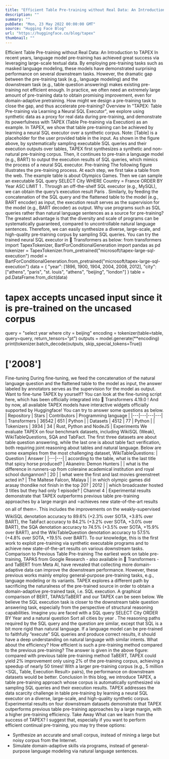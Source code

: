 ```yaml
---
title: "Efficient Table Pre-training without Real Data: An Introduction to TAPEX"
description: ""
summary: ""
pubDate: "Mon, 23 May 2022 00:00:00 GMT"
source: "Hugging Face Blog"
url: "https://huggingface.co/blog/tapex"
thumbnail: ""
---
```


Efficient Table Pre-training without Real Data: An Introduction to TAPEX
In recent years, language model pre-training has achieved great success via leveraging large-scale textual data. By employing pre-training tasks such as masked language modeling, these models have demonstrated surprising performance on several downstream tasks. However, the dramatic gap between the pre-training task (e.g., language modeling) and the downstream task (e.g., table question answering) makes existing pre-training not efficient enough. In practice, we often need an extremely large amount of pre-training data to obtain promising improvement, even for domain-adaptive pretraining. How might we design a pre-training task to close the gap, and thus accelerate pre-training?
Overview
In "TAPEX: Table Pre-training via Learning a Neural SQL Executor", we explore using synthetic data as a proxy for real data during pre-training, and demonstrate its powerfulness with TAPEX (Table Pre-training via Execution) as an example. In TAPEX, we show that table pre-training can be achieved by learning a neural SQL executor over a synthetic corpus.
Note: [Table] is a placeholder for the user provided table in the input.
As shown in the figure above, by systematically sampling executable SQL queries and their execution outputs over tables, TAPEX first synthesizes a synthetic and non-natural pre-training corpus. Then, it continues to pre-train a language model (e.g., BART) to output the execution results of SQL queries, which mimics the process of a neural SQL executor.
Pre-training
The following figure illustrates the pre-training process. At each step, we first take a table from the web. The example table is about Olympics Games. Then we can sample an executable SQL query SELECT City WHERE Country = France ORDER BY Year ASC LIMIT 1
. Through an off-the-shelf SQL executor (e.g., MySQL), we can obtain the query’s execution result Paris
. Similarly, by feeding the concatenation of the SQL query and the flattened table to the model (e.g., BART encoder) as input, the execution result serves as the supervision for the model (e.g., BART decoder) as output.
Why use programs such as SQL queries rather than natural language sentences as a source for pre-training? The greatest advantage is that the diversity and scale of programs can be systematically guaranteed, compared to uncontrollable natural language sentences. Therefore, we can easily synthesize a diverse, large-scale, and high-quality pre-training corpus by sampling SQL queries.
You can try the trained neural SQL executor in 🤗 Transformers as below:
from transformers import TapexTokenizer, BartForConditionalGeneration
import pandas as pd
tokenizer = TapexTokenizer.from_pretrained("microsoft/tapex-large-sql-execution")
model = BartForConditionalGeneration.from_pretrained("microsoft/tapex-large-sql-execution")
data = {
"year": [1896, 1900, 1904, 2004, 2008, 2012],
"city": ["athens", "paris", "st. louis", "athens", "beijing", "london"]
}
table = pd.DataFrame.from_dict(data)
# tapex accepts uncased input since it is pre-trained on the uncased corpus
query = "select year where city = beijing"
encoding = tokenizer(table=table, query=query, return_tensors="pt")
outputs = model.generate(**encoding)
print(tokenizer.batch_decode(outputs, skip_special_tokens=True))
# ['2008']
Fine-tuning
During fine-tuning, we feed the concatenation of the natural language question and the flattened table to the model as input, the answer labeled by annotators serves as the supervision for the model as output. Want to fine-tune TAPEX by yourself? You can look at the fine-tuning script here, which has been officially integrated into 🤗 Transformers 4.19.0
!
And by now, all available TAPEX models have interactive widgets officially supported by Huggingface! You can try to answer some questions as below.
| Repository | Stars | Contributors | Programming language |
|---|---|---|---|
| Transformers | 36542 | 651 | Python |
| Datasets | 4512 | 77 | Python |
| Tokenizers | 3934 | 34 | Rust, Python and NodeJS |
Experiments
We evaluate TAPEX on four benchmark datasets, including WikiSQL (Weak), WikiTableQuestions, SQA and TabFact. The first three datasets are about table question answering, while the last one is about table fact verification, both requiring joint reasoning about tables and natural language. Below are some examples from the most challenging dataset, WikiTableQuestions:
| Question | Answer |
|---|---|
| according to the table, what is the last title that spicy horse produced? | Akaneiro: Demon Hunters |
| what is the difference in runners-up from coleraine academical institution and royal school dungannon? | 20 |
| what were the first and last movies greenstreet acted in? | The Maltese Falcon, Malaya |
| in which olympic games did arasay thondike not finish in the top 20? | 2012 |
| which broadcaster hosted 3 titles but they had only 1 episode? | Channel 4 |
Experimental results demonstrate that TAPEX outperforms previous table pre-training approaches by a large margin and ⭐achieves new state-of-the-art results on all of them⭐. This includes the improvements on the weakly-supervised WikiSQL denotation accuracy to 89.6% (+2.3% over SOTA, +3.8% over BART), the TabFact accuracy to 84.2% (+3.2% over SOTA, +3.0% over BART), the SQA denotation accuracy to 74.5% (+3.5% over SOTA, +15.9% over BART), and the WikiTableQuestion denotation accuracy to 57.5% (+4.8% over SOTA, +19.5% over BART). To our knowledge, this is the first work to exploit pre-training via synthetic executable programs and to achieve new state-of-the-art results on various downstream tasks.
Comparison to Previous Table Pre-training
The earliest work on table pre-training, TAPAS from Google Research - also available in 🤗 Transformers - and TaBERT from Meta AI, have revealed that collecting more domain-adaptive data can improve the downstream performance. However, these previous works mainly employ general-purpose pre-training tasks, e.g., language modeling or its variants. TAPEX explores a different path by sacrificing the naturalness of the pre-trained source in order to obtain a domain-adaptive pre-trained task, i.e. SQL execution. A graphical comparison of BERT, TAPAS/TaBERT and our TAPEX can be seen below.
We believe the SQL execution task is closer to the downstream table question answering task, especially from the perspective of structural reasoning capabilities. Imagine you are faced with a SQL query SELECT City ORDER BY Year
and a natural question Sort all cities by year
. The reasoning paths required by the SQL query and the question are similar, except that SQL is a bit more rigid than natural language. If a language model can be pre-trained to faithfully “execute” SQL queries and produce correct results, it should have a deep understanding on natural language with similar intents.
What about the efficiency? How efficient is such a pre-training method compared to the previous pre-training? The answer is given in the above figure: compared with previous table pre-training method TaBERT, TAPEX could yield 2% improvement only using 2% of the pre-training corpus, achieving a speedup of nearly 50 times! With a larger pre-training corpus (e.g., 5 million <SQL, Table, Execution Result> pairs), the performance on downstream datasets would be better.
Conclusion
In this blog, we introduce TAPEX, a table pre-training approach whose corpus is automatically synthesized via sampling SQL queries and their execution results. TAPEX addresses the data scarcity challenge in table pre-training by learning a neural SQL executor on a diverse, large-scale, and high-quality synthetic corpus. Experimental results on four downstream datasets demonstrate that TAPEX outperforms previous table pre-training approaches by a large margin, with a higher pre-training efficiency.
Take Away
What can we learn from the success of TAPEX? I suggest that, especially if you want to perform efficient continual pre-training, you may try these options:
- Synthesize an accurate and small corpus, instead of mining a large but noisy corpus from the Internet.
- Simulate domain-adaptive skills via programs, instead of general-purpose language modeling via natural language sentences.